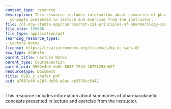```yaml
---
content_type: resource
description: This resource includes information about summaries of pharmacokinetic
  concepts presented in lecture and exercise from the instructor.
file: /ol-ocw-studio-app/courses/hst-151-principles-of-pharmacology-spring-2005/a7687af6e18fde50a8acbe5378cc5442_0202_2_shafer.pdf
file_size: 155696
file_type: application/pdf
learning_resource_types:
- Lecture Notes
license: https://creativecommons.org/licenses/by-nc-sa/4.0/
ocw_type: OCWFile
parent_title: Lecture Notes
parent_type: CourseSection
parent_uid: 5502e4b6-eb0f-8058-7243-48791293e627
resourcetype: Document
title: 0202_2_shafer.pdf
uid: a7687af6-e18f-de50-a8ac-be5378cc5442
---
```

This resource includes information about summaries of pharmacokinetic concepts presented in lecture and exercise from the instructor.